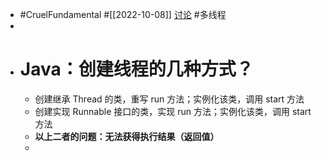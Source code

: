 - #CruelFundamental #[[2022-10-08]] [讨论](https://github.com/CYZH1307/CruelFundamental/tree/main/homework/202210/08) #多线程
-
- # Java：创建线程的几种方式？
	- 创建继承 Thread 的类，重写 run 方法；实例化该类，调用 start 方法
	- 创建实现 Runnable 接口的类，实现 run 方法；实例化该类，调用 start 方法
	- **以上二者的问题：无法获得执行结果（返回值）**
	-